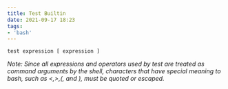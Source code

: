 ```yaml
---
title: Test Builtin
date: 2021-09-17 18:23
tags:
- 'bash'
---
```


`test expression [ expression ]`

*Note: Since all expressions and operators used by test are treated as*
*command arguments by the shell, characters that have special meaning
to* *bash, such as \<,\>,(, and ), must be quoted or escaped.*
